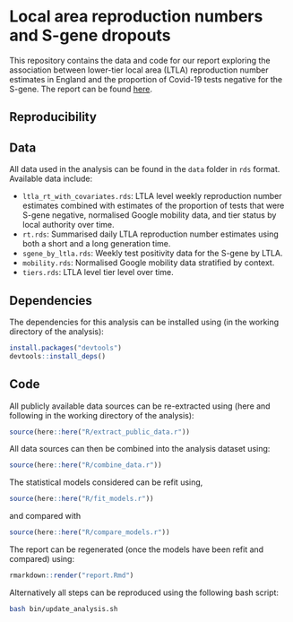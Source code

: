 
# Local area reproduction numbers and S-gene dropouts

This repository contains the data and code for our report exploring the association between lower-tier local area (LTLA) reproduction number estimates in England and the proportion of Covid-19 tests negative for the S-gene. The report can be found [here](https://github.com/epiforecasts/covid19.sgene.ltla.rt/report.pdf/).

## Reproducibility

## Data

All data used in the analysis can be found in the `data` folder in `rds` format. Available data include: 

- `ltla_rt_with_covariates.rds`: LTLA level weekly reproduction number estimates combined with estimates of the proportion of tests that were S-gene negative, normalised Google mobility data, and tier status by local authority over time.
- `rt.rds`: Summarised daily LTLA reproduction number estimates using both a short and a long generation time.
- `sgene_by_ltla.rds`: Weekly test positivity data for the S-gene by LTLA.
- `mobility.rds`: Normalised Google mobility data stratified by context. 
- `tiers.rds`: LTLA level tier level over time.

## Dependencies

The dependencies for this analysis can be installed using (in the working directory of the analysis):

```r
install.packages("devtools")
devtools::install_deps()
```

## Code


All publicly available data sources can be re-extracted using (here and following in the working directory of the analysis):

```r
source(here::here("R/extract_public_data.r"))
```

All data sources can then be combined into the analysis dataset using:

```r
source(here::here("R/combine_data.r"))
```

The statistical models considered can be refit using,

```r
source(here::here("R/fit_models.r"))
```

and compared with

```r
source(here::here("R/compare_models.r"))
```

The report can be regenerated (once the models have been refit and compared) using:

```r
rmarkdown::render("report.Rmd")
```

Alternatively all steps can be reproduced using the following bash script: 

```bash 
bash bin/update_analysis.sh
```

